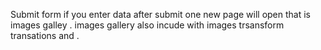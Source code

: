  Submit form if you enter data after submit one new page will open that is images galley .
 images gallery also incude with images trsansform transations and .

